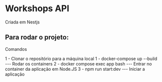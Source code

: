 # Workshops API

Criada em Nestjs

## Para rodar o projeto:

Comandos

1 - Clonar o repositório para a máquina local
1 - docker-compose up --build    --- Rodar os containers
2 - docker compose exec app bash  ---  Entrar no container da aplicação em Node.JS
3 - npm run start:dev   ---  Iniciar a aplicação
